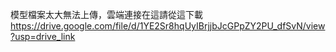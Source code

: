 模型檔案太大無法上傳，雲端連接在這請從這下載
https://drive.google.com/file/d/1YE2Sr8hqUyIBrjjbJcGPpZY2PU_dfSvN/view?usp=drive_link
